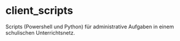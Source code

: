 # client_scripts
Scripts (Powershell und Python) für administrative Aufgaben in einem schulischen Unterrichtsnetz.

